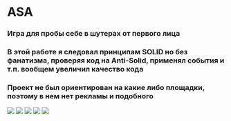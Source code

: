 # ASA
<h3>Игра для пробы себе в шутерах от первого лица</h3>
<h3>В этой работе я следовал принципам SOLID но без фанатизма, проверяя код на Anti-Solid, применял события и т.п. вообщем увеличил качество кода</h3>
<h3>Проект не был ориентирован на какие либо площадки, поэтому в нем нет рекламы и подобного</h3>
<img src = /GitImage/S1><img>
<img src = /GitImage/S2><img>
<img src = /GitImage/S3><img>
<img src = /GitImage/S4><img>
<img src = /GitImage/S5><img>
